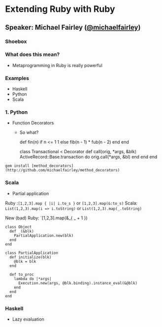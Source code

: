 # Extending Ruby with Ruby
## Speaker: Michael Fairley ([@michaelfairley](http://github.com/michaelfairley))

### Shoebox

### What does this mean?

* Metaprogramming in Ruby is really powerful

### Examples

* Haskell
* Python
* Scala

### 1. Python

* Function Decorators
  * So what?

    def fin(n)
      if n <= 1
        1 
      else
        fib(n - 1) * fub(n - 2)
      end
    end

    class Transactional < Decorator
      def call(orig, *args, &blk)
        ActiveRecord::Base.transaction do
          orig.call(*args, &bl)
        end
      end
    end

`gem install [method_decorators](http://github.com/michaelfairley/method_decorators)`

### Scala

* Partial application

Ruby :`[1,2,3].map { |i| i.to_s }` or `[1,2,3].map(&:to_s)`
Scala: `List(1,2,3).map(i => i.toString)` or `List(1,2,3).map(_.toString)`

New (bad) Ruby: `[1,2,3].map(&_{ _ + 1 })

    class Object
      def _(&blk)
        PartialApplication.new(blk)
      end
    end
    
    class PartialApplication
      def initialize(blk)
        @blk = blk
      end

      def to_proc
        lambda do |*args|
          Execution.new(args, @blk.binding).instance_eval(&@blk)
        end
      end
    end

### Haskell

* Lazy evaluation
